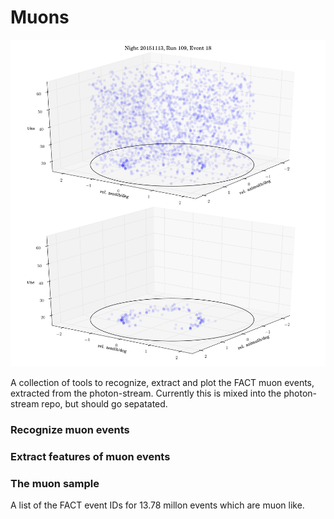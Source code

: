 # Muons
![img](readme/example_event_view.png)

A collection of tools to recognize, extract and plot the FACT muon events, extracted from the photon-stream. Currently this is mixed into the photon-stream repo, but should go sepatated. 

### Recognize muon events

### Extract features of muon events

### The muon sample
A list of the FACT event IDs for 13.78 millon events which are muon like.